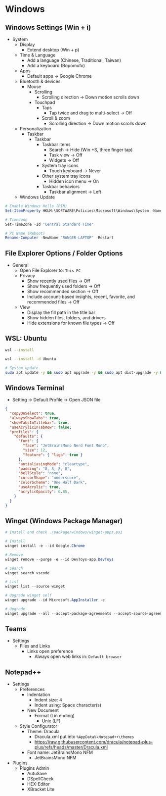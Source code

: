 # Windows

## Windows Settings (Win + i)

- System
  - Display
    - Extend desktop (Win + p)
  - Time & Language
    - Add a language (Chinese, Traditional, Taiwan)
    - Add a keyboard (Bopomofo)
  - Apps
    - Default apps -> Google Chrome
  - Bluetooth & devices
    - Mouse
      - Scrolling
        - Scrolling direction -> Down motion scrolls down
      - Touchpad
        - Taps
          - Tap twice and drag to multi-select -> Off
        - Scroll & zoom
          - Scrolling direction -> Down motion scrolls down
  - Personalization
    - Taskbar
      - Taskbar
        - Taskbar items
          - Search -> Hide (Win +S, three finger tap)
          - Task view -> Off
          - Widgets -> Off
        - System tray icons
          - Touch keyboard -> Never
        - Other system tray icons
          - Hidden icon menu -> On
        - Taskbar behaviors
          - Taskbar alignment -> Left
  - Windows Update

```powershell
# Enable Windows Hello (PIN)
Set-ItemProperty HKLM:\SOFTWARE\Policies\Microsoft\Windows\System -Name AllowDomainPINLogon -Value 1 -Type DWord

# Timezone
Set-TimeZone -Id "Central Standard Time"

# PC Name (Reboot)
Rename-Computer -NewName "RANGER-LAPTOP" -Restart
```

## File Explorer Options / Folder Options

- General
  - Open File Explorer to: `This PC`
  - Privacy
    - Show recently used files -> Off
    - Show frequently used folders → Off
    - Show recommended section → Off
    - Include account-based insights, recent, favorite, and recommended files → Off
  - View
    - Display the fill path in the title bar
    - Show hidden files, folders, and drivers
    - Hide extensions for known file types -> Off

## WSL: Ubuntu

```bash
wsl --install 

wsl --install -d Ubuntu

# System update
sudo apt update -y && sudo apt upgrade -y && sudo apt dist-upgrade -y && sudo apt autoremove -y
```

## Windows Terminal

- Setting -> Default Profile -> Open JSON file

```json
{
  "copyOnSelect": true,
  "alwaysShowTabs": true,
  "showTabsInTitlebar": true,
  "useAcrylicInTabRow": false,
  "profiles": {
    "defaults": {
      "font": {
        "face": "JetBrainsMono Nerd Font Mono",
        "size": 12,
        "feature": { "liga": true }
      },
      "antialiasingMode": "cleartype",
      "padding": "8, 8, 8, 8",
      "bellStyle": "none",
      "cursorShape": "underscore",
      "colorScheme": "One Half Dark",
      "useAcrylic": true,
      "acrylicOpacity": 0.85,
    }
  }
}
```


## Winget (Windows Package Manager)

```powershell
# Install and check ./package/windows/winget-apps.ps1

# Install
winget install -e --id Google.Chrome

# Remove
winget remove --purge -e --id DevToys-app.DevToys

# Search
winget search vscode

# List
winget list --source winget

# Upgrade winget self
winget upgrade --id Microsoft.AppInstaller -e

# Upgrade
winget upgrade --all --accept-package-agreements --accept-source-agreements
```

## Teams

- Settings
  - Files and Links
    - Links open preference
      - Always open web links in: `Default browser`

## Notepad++

- Settings
    - Preferences
        - Indentation
            - Indent size: 4
            - Indent using: Space character(s)
        - New Document
            - Format (Lin ending)
                - Unix (LF)
    - Style Configurator
      - Theme: Dracula
        - Dracula.xml put into `%AppData%\Notepad++\themes`
        - https://raw.githubusercontent.com/dracula/notepad-plus-plus/refs/heads/master/Dracula.xml
      - Font name: JetBrainsMono NFM
        - JetBrainsMono NFM
- Plugins
    - Plugins Admin
        - AutuSave
        - DSpellCheck
        - HEX-Editor
        - XBracket Lite
